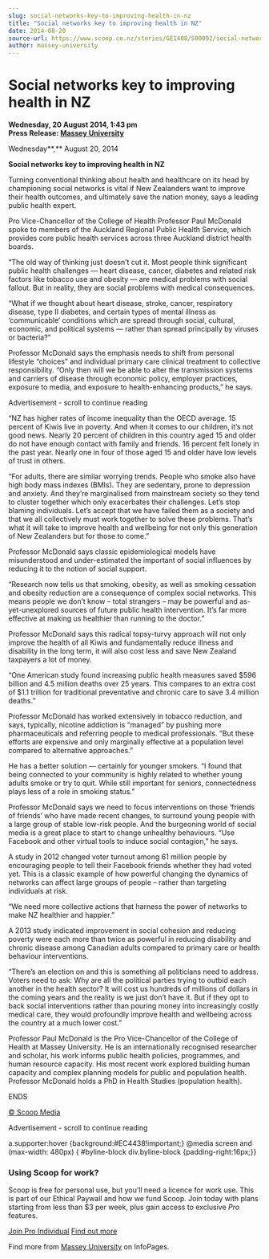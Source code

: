 ```yaml
---
slug: social-networks-key-to-improving-health-in-nz
title: "Social networks key to improving health in NZ"
date: 2014-08-20
source-url: https://www.scoop.co.nz/stories/GE1408/S00092/social-networks-key-to-improving-health-in-nz.htm
author: massey-university
---
```

Social networks key to improving health in NZ
=============================================

**Wednesday, 20 August 2014, 1:43 pm**  
**Press Release: [Massey University](https://info.scoop.co.nz/Massey_University)**

Wednesday**,** August 20, 2014

**Social networks key to improving health in NZ**

Turning conventional thinking about health and healthcare on its head by championing social networks is vital if New Zealanders want to improve their health outcomes, and ultimately save the nation money, says a leading public health expert.

Pro Vice-Chancellor of the College of Health Professor Paul McDonald spoke to members of the Auckland Regional Public Health Service, which provides core public health services across three Auckland district health boards.

“The old way of thinking just doesn’t cut it. Most people think significant public health challenges — heart disease, cancer, diabetes and related risk factors like tobacco use and obesity — are medical problems with social fallout. But in reality, they are social problems with medical consequences.

“What if we thought about heart disease, stroke, cancer, respiratory disease, type II diabetes, and certain types of mental illness as ‘communicable’ conditions which are spread through social, cultural, economic, and political systems — rather than spread principally by viruses or bacteria?”

Professor McDonald says the emphasis needs to shift from personal lifestyle “choices” and individual primary care clinical treatment to collective responsibility. “Only then will we be able to alter the transmission systems and carriers of disease through economic policy, employer practices, exposure to media, and exposure to health-enhancing products,” he says.

Advertisement - scroll to continue reading





“NZ has higher rates of income inequality than the OECD average. 15 percent of Kiwis live in poverty. And when it comes to our children, it’s not good news. Nearly 20 percent of children in this country aged 15 and older do not have enough contact with family and friends. 16 percent felt lonely in the past year. Nearly one in four of those aged 15 and older have low levels of trust in others.

“For adults, there are similar worrying trends. People who smoke also have high body mass indexes (BMIs). They are sedentary, prone to depression and anxiety. And they’re marginalised from mainstream society so they tend to cluster together which only exacerbates their challenges. Let’s stop blaming individuals. Let’s accept that we have failed them as a society and that we all collectively must work together to solve these problems. That’s what it will take to improve health and wellbeing for not only this generation of New Zealanders but for those to come.”

Professor McDonald says classic epidemiological models have misunderstood and under-estimated the important of social influences by reducing it to the notion of social support.

“Research now tells us that smoking, obesity, as well as smoking cessation and obesity reduction are a consequence of complex social networks. This means people we don’t know – total strangers – may be powerful and as-yet-unexplored sources of future public health intervention. It’s far more effective at making us healthier than running to the doctor.”

Professor McDonald says this radical topsy-turvy approach will not only improve the health of all Kiwis and fundamentally reduce illness and disability in the long term, it will also cost less and save New Zealand taxpayers a lot of money.

“One American study found increasing public health measures saved $596 billion and 4.5 million deaths over 25 years. This compares to an extra cost of $1.1 trillion for traditional preventative and chronic care to save 3.4 million deaths.”

Professor McDonald has worked extensively in tobacco reduction, and says, typically, nicotine addiction is “managed” by pushing more pharmaceuticals and referring people to medical professionals. “But these efforts are expensive and only marginally effective at a population level compared to alternative approaches.”

He has a better solution — certainly for younger smokers. “I found that being connected to your community is highly related to whether young adults smoke or try to quit. While still important for seniors, connectedness plays less of a role in smoking status.”

Professor McDonald says we need to focus interventions on those ‘friends of friends’ who have made recent changes, to surround young people with a large group of stable low-risk people. And the burgeoning world of social media is a great place to start to change unhealthy behaviours. “Use Facebook and other virtual tools to induce social contagion,” he says.

A study in 2012 changed voter turnout among 61 million people by encouraging people to tell their Facebook friends whether they had voted yet. This is a classic example of how powerful changing the dynamics of networks can affect large groups of people – rather than targeting individuals at risk.

“We need more collective actions that harness the power of networks to make NZ healthier and happier.”

A 2013 study indicated improvement in social cohesion and reducing poverty were each more than twice as powerful in reducing disability and chronic disease among Canadian adults compared to primary care or health behaviour interventions.

“There’s an election on and this is something all politicians need to address. Voters need to ask: Why are all the political parties trying to outbid each another in the health sector? It will cost us hundreds of millions of dollars in the coming years and the reality is we just don’t have it. But if they opt to back social interventions rather than pouring money into increasingly costly medical care, they would profoundly improve health and wellbeing across the country at a much lower cost.”

Professor Paul McDonald is the Pro Vice-Chancellor of the College of Health at Massey University. He is an internationally recognised researcher and scholar, his work informs public health policies, programmes, and human resource capacity. His most recent work explored building human capacity and complex planning models for public and population health. Professor McDonald holds a PhD in Health Studies (population health).

ENDS

[© Scoop Media](http://www.scoop.co.nz/about/terms.html)  

Advertisement - scroll to continue reading



a.supporter:hover {background:#EC4438!important;} @media screen and (max-width: 480px) { #byline-block div.byline-block {padding-right:16px;}}

### Using Scoop for work?

Scoop is free for personal use, but you’ll need a licence for work use. This is part of our Ethical Paywall and how we fund Scoop. Join today with plans starting from less than $3 per week, plus gain access to exclusive _Pro_ features.  
  
[Join Pro Individual](https://pro.scoop.co.nz/Individual/?from=ProIn24) [Find out more](https://pro.scoop.co.nz/using-scoop-for-work/?from=ProIn24)

Find more from [Massey University](https://info.scoop.co.nz/Massey_University) on InfoPages.